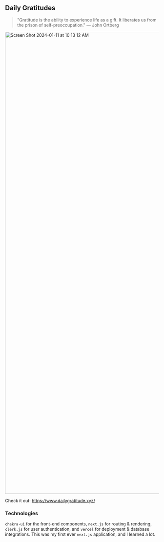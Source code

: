 ## Daily Gratitudes 

> "Gratitude is the ability to experience life as a gift. It liberates us from the prison of self-preoccupation." — John Ortberg

<img width="1512" alt="Screen Shot 2024-01-11 at 10 13 12 AM" src="https://github.com/JimmyMinhLee/daily-gratitude-journal/assets/46268173/acac6270-620b-4926-b218-9d528d14a619">

Check it out: https://www.dailygratitude.xyz/

### Technologies 

`chakra-ui` for the front-end components, `next.js` for routing & rendering, `clerk.js` for user authentication, and `vercel` for deployment & database integrations. This was my first ever `next.js` application, and I learned a lot. 


